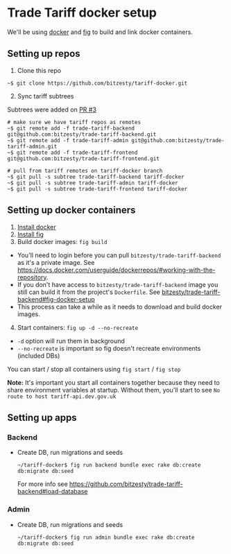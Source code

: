 # Trade Tariff docker setup

We'll be using [docker](https://www.docker.com/) and [fig](http://www.fig.sh/) to build and link docker containers.

## Setting up repos
1. Clone this repo
  ```
  ~$ git clone https://github.com/bitzesty/tariff-docker.git
  ```

2. Sync tariff subtrees

  Subtrees were added on [PR #3](https://github.com/bitzesty/tariff-docker/pull/3)

  ```
  # make sure we have tariff repos as remotes
  ~$ git remote add -f trade-tariff-backend git@github.com:bitzesty/trade-tariff-backend.git
  ~$ git remote add -f trade-tariff-admin git@github.com:bitzesty/trade-tariff-admin.git
  ~$ git remote add -f trade-tariff-frontend git@github.com:bitzesty/trade-tariff-frontend.git
  ```

  ```
  # pull from tariff remotes on tariff-docker branch
  ~$ git pull -s subtree trade-tariff-backend tariff-docker
  ~$ git pull -s subtree trade-tariff-admin tariff-docker
  ~$ git pull -s subtree trade-tariff-frontend tariff-docker
  ```

## Setting up docker containers
1. [Install docker](https://docs.docker.com/installation/#installation)
2. [Install fig](http://www.fig.sh/install.html)
3. Build docker images: `fig build`
  - You'll need to login before you can pull `bitzesty/trade-tariff-backend` as it's a private image. See https://docs.docker.com/userguide/dockerrepos/#working-with-the-repository.
  - If you don't have access to `bitzesty/trade-tariff-backend` image you still can build it from the project's `Dockerfile`. See [bitzesty/trade-tariff-backend#fig-docker-setup](https://github.com/bitzesty/trade-tariff-backend/tree/docker-setup#fig--docker-setup)
  - This process can take a while as it needs to download and build docker images.

4. Start containers: `fig up -d --no-recreate`
  - `-d` option will run them in background
  - `--no-recreate` is important so fig doesn't recreate environments (included DBs)

  You can start / stop all containers using `fig start` / `fig stop`

  **Note:** It's important you start all containers together because they need to share environment variables at startup. Without them, you'll start to see `No route to host tariff-api.dev.gov.uk`

## Setting up apps
### Backend
- Create DB, run migrations and seeds

  ```
  ~/tariff-docker$ fig run backend bundle exec rake db:create db:migrate db:seed
  ```
  For more info see https://github.com/bitzesty/trade-tariff-backend#load-database

### Admin
- Create DB, run migrations and seeds

  ```
  ~/tariff-docker$ fig run admin bundle exec rake db:create db:migrate db:seed
  ```
